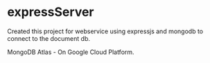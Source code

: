 # expressServer

Created this project for webservice using expressjs and mongodb to connect to the document db.

MongoDB Atlas - On Google Cloud Platform.
